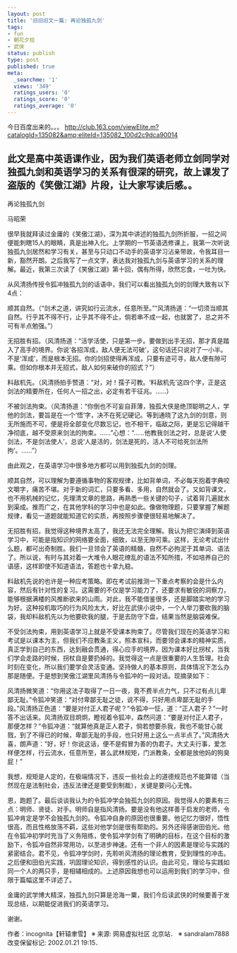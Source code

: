 ```yaml
---
layout: post
title: '旧旧旧文一篇: 再论独孤九剑'
tags:
- fun
- 朝花夕拾
- 武侠
status: publish
type: post
published: true
meta:
  _searchme: '1'
  views: '349'
  ratings_users: '0'
  ratings_score: '0'
  ratings_average: '0'
---
```

今日百度出来的。。。
<a href="http://club.163.com/viewElite.m?catalogId=135082&amp;eliteId=135082_100d2c9dca90014" target="_blank">http://club.163.com/viewElite.m?catalogId=135082&amp;eliteId=135082_100d2c9dca90014</a>

此文是高中英语课作业，因为我们英语老师立剑同学对独孤九剑和英语学习的关系有很深的研究，故上课发了盗版的《笑傲江湖》片段，让大家写读后感。。
--------

再论独孤九剑

马昭荣

很早我就拜读过金庸的《笑傲江湖》，深为其中讲述的独孤九剑所折服，一招之间便能刺瞎15人的眼睛，真是出神入化。上学期的一节英语选修课上，我第一次听说独孤九剑居然和学习有关，甚至与只动口不动手的英语学习沾亲带故，令我耳目一新，豁然开朗。之后我写了一点文字，表达我对独孤九剑与英语学习的关系的理解。最近，我第三次读了《笑傲江湖》第十回，偶有所得，欣然忘食，一吐为快。

从风清扬传授令狐冲独孤九剑的话语中，我们可以看出独孤九剑的剑理大致有以下4点：

顺其自然。（“剑术之道，讲究如行云流水，任意所至。”“风清扬道：“一切须当顺其自然。行乎其不得不行，止乎其不得不止，倘若串不成一起，也就罢了，总之并不可有半点勉强。”）

无招胜有招。（风清扬道：“活学活使，只是第一步。要做到出手无招，那才真是踏入了高手的境界。你说‘各招浑成，敌人便无法可破’，这句话还只说对了一小半。不是‘浑成’，而是根本无招。你的剑招使得再浑成，只要有迹可寻，敌人便有隙可乘。但如你根本并无招式，敌人如何来破你的招式？”）

料敌机先。（风清扬拍手赞道：“对，对！孺子可教。‘料敌机先’这四个字，正是这剑法的精要所在，任何人一招之出，必定有若干征兆。……）

不被剑法拘束。（风清扬道：“你倒也不可妄自菲薄，独孤大侠是绝顶聪明之人，学他的剑法，要旨是在一个‘悟’字，决不在死记硬记。等到通晓了这九剑的剑意，则无所施而不可，便是将全部变化尽数忘记，也不相干，临敌之际，更是忘记得越干净彻底，越不受原来剑法的拘束。……”心想：“……他教我剑法之时，总是说‘人使剑法，不是剑法使人’，总说‘人是活的，剑法是死的，活人不可给死剑法所拘’。……”）

由此观之，在英语学习中很多地方都可以用到独孤九剑的剑理。

顺其自然，可以理解为要遵循事物的客观规律，比如背单词，不必每天抱着字典咬文嚼字，痛苦不堪。对于新的词汇，只要多看、多用，自然就会了。又如背课文，也不用机械的记忆，先理清文章的思路，再熟悉一些关键的句子，试着背几遍就水到渠成。推而广之，在其他学科的学习中也是如此。像做物理题，只要掌握了解题规律，看见一道题就能知道它的实质，再按照步骤便很轻易地解决了。

无招胜有招，我觉得这种境界太高了，我还无法完全理解。我认为把它演绎到英语学习中，可能是指知识的网络要全面，细致，以至无隙可乘。这样，无论考试出什么题，都可出奇制胜。我们一旦领会了英语的精髓，自然不必拘泥于其单词、语法了。所以说，有时与其对着一大堆令人眼花缭乱的语法不知所措，不如培养自己的语感，这样即使不知道语法，答题也十拿九稳。

料敌机先说的也许是一种应考策略。即在考试前推测一下重点考察的会是什么内容，然后有针对性的复习。这需要的不仅是学习能力了，还要求有敏锐的洞察力，能够根据满楼的风推断欲来的山雨。对此，我不能借鉴很多，还是脚踏实地的学习为好。这种投机取巧的行为风险太大，好比在武侠小说中，一个人举刀要砍我的脑袋，我却料敌机先以为他要砍我的腿，于是去防守下盘，结果当然是脑袋难保。

不受剑法拘束，用到英语学习上就是不受课本拘束了。尽管我们现在的英语学习和考试是以课本为主，但我们不应教条主义，照本宣科，而要领会课本的精神实质，真正学到自己的东西，达到融会贯通，得心应手的境界。因为课本好比拐杖，当我们学会走路的时候，拐杖自是要扔掉的。我觉得这一点是很重要的人生哲理。社会时刻在变化，所以我们要学会灵活变通。坚持做人的基本原则，具体情况下怎么办那是随便。于是想到笑傲江湖里风清扬与令狐冲的一段对话。现摘录如下：

风清扬微笑道：“你用这法子取得了一日一夜，竟不费半点力气，只不过有点儿卑鄙无耻。”令狐冲笑道：“对付卑鄙无耻之徒，说不得，只好用点卑鄙无耻的手段。”风清扬正色道：“要是对付正人君子呢？”令狐冲一怔，道：“正人君子？”一时答不出话来。风清扬双目炯炯，瞪视着令狐冲，森然问道：“要是对付正人君子，那便怎样？”令狐冲道：“就算他真是正人君子，倘若想要杀我，我也不能甘心就戮，到了不得已的时候，卑鄙无耻的手段，也只好用上这么一点半点了。”风清扬大喜，朗声道：“好，好！你说这话，便不是假冒为善的伪君子。大丈夫行事，爱怎样便怎样，行云流水，任意所至，甚么武林规矩，门派教条，全都是放他妈的狗臭屁！”

我想，规矩是人定的，在极端情况下，违反一些社会上的道德规范也不能算错（当然现在是法制社会，违反法律还是要受到制裁），关键是要问心无愧。

恩，跑题了。最后谈谈我认为的令狐冲学会独孤九剑的原因。我觉得人的要素有三点：明师、贤徒、对手。明师自是指风清扬。要是没有他这样善于启发的老师，令狐冲肯定是学不会独孤九剑的。令狐冲自身的原因也很重要。他记忆力很好，悟性很高，而且性格放荡不羁，这些对他学剑是很有帮助的。另外还得感谢田伯光。他在令狐冲初学时充当了义务陪练，使令狐冲学剑有了明确的目标，在这个目标的激励下，令狐冲自然非常用功，以至进步神速。还有一个非人的因素是理论与实践的紧密结合。君不见，令狐冲学剑时，先聆听风清扬的理论教育，受到理性的冲击。之后便和田伯光实践，巩固理论知识，得到感性的认识。由此可见，理论与实践如同一个人的两只手，是相辅相成的。上述原因我想也可以运用到我们的学习中，但限于篇幅这里不详述了。

金庸的武学博大精深，独孤九剑只算是沧海一粟，我们今后读武侠的时候要善于发现总结，以期能促进我们的英语学习。

谢谢。

作者：incognita【轩辕聿雪】
※ 来源: 网易虚拟社区 北京站．
※ sandralam7888 改变保留标记: 2002.01.21 19:15．
